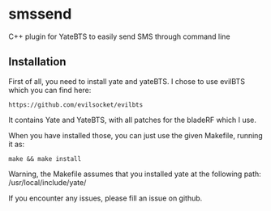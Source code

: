 # smssend
C++ plugin for YateBTS to easily send SMS through command line

## Installation
First of all, you need to install yate and yateBTS.
I chose to use evilBTS which you can find here:

```
https://github.com/evilsocket/evilbts
```

It contains Yate and YateBTS, with all patches for the bladeRF which I use.

When you have installed those, you can just use the given Makefile, running it as:

```
make && make install
```

Warning, the Makefile assumes that you installed yate at the following path: /usr/local/include/yate/

If you encounter any issues, please fill an issue on github.
